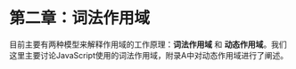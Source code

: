 # 第二章：词法作用域

目前主要有两种模型来解释作用域的工作原理：**词法作用域** 和 **动态作用域**。我们这里主要讨论JavaScript使用的词法作用域，附录A中对动态作用域进行了阐述。


